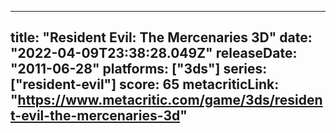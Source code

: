 
---
title: "Resident Evil: The Mercenaries 3D"
date: "2022-04-09T23:38:28.049Z"
releaseDate: "2011-06-28"
platforms: ["3ds"]
series: ["resident-evil"]
score: 65
metacriticLink: "https://www.metacritic.com/game/3ds/resident-evil-the-mercenaries-3d"
---
